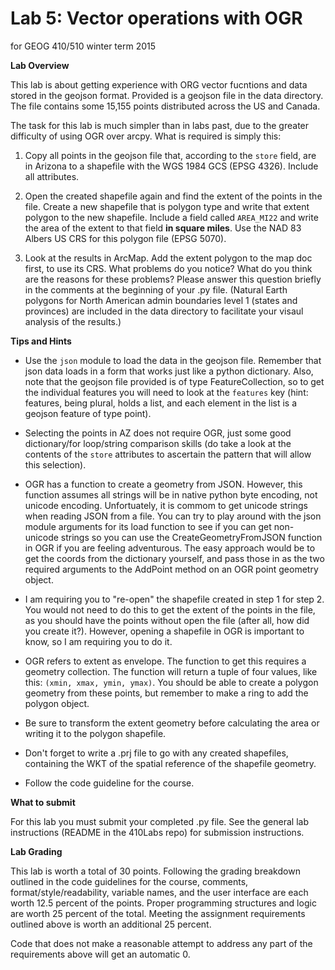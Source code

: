 Lab 5: Vector operations with OGR
=================================
for GEOG 410/510 winter term 2015


**Lab Overview**

This lab is about getting experience with ORG vector fucntions
and data stored in the geojson format. Provided is a geojson
file in the data directory. The file contains some 15,155 points
distributed across the US and Canada.

The task for this lab is much simpler than in labs past,
due to the greater difficulty of using OGR over arcpy.
What is required is simply this:

1. Copy all points in the geojson file that, according to the
   `store` field, are in Arizona to a shapefile with the
   WGS 1984 GCS (EPSG 4326). Include all attributes.

2. Open the created shapefile again and find the extent of 
   the points in the file. Create a new shapefile that is
   polygon type and write that extent polygon to the new
   shapefile. Include a field called `AREA_MI22` and write the
   area of the extent to that field **in square miles**.
   Use the NAD 83 Albers US CRS for this polygon file (EPSG 5070).

3. Look at the results in ArcMap. Add the extent polygon to the map
   doc first, to use its CRS. What problems do you notice? What do you
   think are the reasons for these problems? Please answer this
   question briefly in the comments at the beginning of your
   .py file. (Natural Earth polygons for North American admin
   boundaries level 1 (states and provinces) are included in the
   data directory to facilitate your visaul analysis of the results.)


**Tips and Hints**

- Use the `json` module to load the data in the geojson file.
  Remember that json data loads in a form that works just
  like a python dictionary. Also, note that the geojson file
  provided is of type FeatureCollection, so to get the
  individual features you will need to look at the
  `features` key (hint: features, being plural, holds a list,
  and each element in the list is a geojson feature of type point).

- Selecting the points in AZ does not require OGR, just some
  good dictionary/for loop/string comparison skills (do take
  a look at the contents of the `store` attributes to ascertain
  the pattern that will allow this selection).

- OGR has a function to create a geometry from JSON. However,
  this function assumes all strings will be in native python
  byte encoding, not unicode encoding. Unfortuately, it is commom
  to get unicode strings when reading JSON from a file. You
  can try to play around with the json module arguments for
  its load function to see if you can get non-unicode strings
  so you can use the CreateGeometryFromJSON function in OGR if
  you are feeling adventurous. The easy approach would be to get
  the coords from the dictionary yourself, and pass those in as the
  two required arguments to the AddPoint method on an OGR point
  geometry object.

- I am requiring you to "re-open" the shapefile created in step
  1 for step 2. You would not need to do this to get the
  extent of the points in the file, as you should have the points
  without open the file (after all, how did you create it?).
  However, opening a shapefile in OGR is important to know,
  so I am requiring you to do it.

- OGR refers to extent as envelope. The function to get this
  requires a geometry collection. The function will return a
  tuple of four values, like this: `(xmin, xmax, ymin, ymax)`.
  You should be able to create a polygon geometry from these
  points, but remember to make a ring to add the polygon object.

- Be sure to transform the extent geometry before calculating
  the area or writing it to the polygon shapefile.

- Don't forget to write a .prj file to go with any created
  shapefiles, containing the WKT of the spatial reference of
  the shapefile geometry.

- Follow the code guideline for the course.


**What to submit**

For this lab you must submit your completed .py file.
See the general lab instructions (README in the 410Labs repo) for submission instructions.


**Lab Grading**

This lab is worth a total of
30 points.
Following the grading breakdown outlined in the code guidelines for the course,
comments, format/style/readability, variable names, and the user interface are
each worth 12.5 percent of the points. Proper programming structures and logic
are worth 25 percent of the total. Meeting the assignment
requirements outlined above is worth an additional 25 percent.

Code that does not make a reasonable attempt to address
any part of the requirements above will get an automatic 0.

